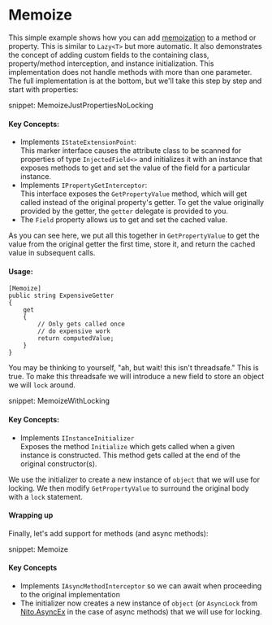 # Memoize

This simple example shows how you can add [memoization](https://en.wikipedia.org/wiki/Memoization) to a method or property.  This is similar to `Lazy<T>` but more automatic.  It also demonstrates the concept of adding custom fields to the containing class, property/method interception, and instance initialization.  This implementation does not handle methods with more than one parameter.  The full implementation is at the bottom, but we'll take this step by step and start with properties:

snippet: MemoizeJustPropertiesNoLocking

#### Key Concepts:

* Implements `IStateExtensionPoint`:  
  This marker interface causes the attribute class to be scanned for properties of type `InjectedField<>` and initializes it with an instance that exposes methods to get and set the value of the field for a particular instance.
* Implements `IPropertyGetInterceptor`:  
  This interface exposes the `GetPropertyValue` method, which will get called instead of the original property's getter.  To get the value originally provided by the getter, the `getter` delegate is provided to you.
* The `Field` property allows us to get and set the cached value.

As you can see here, we put all this together in `GetPropertyValue` to get the value from the original getter the first time, store it, and return the cached value in subsequent calls.

#### Usage:

```
[Memoize]
public string ExpensiveGetter
{
    get
    {
        // Only gets called once
        // do expensive work
        return computedValue;
    }
}
```

You may be thinking to yourself, "ah, but wait! this isn't threadsafe."  This is true.  To make this threadsafe we will introduce a new field to store an object we will `lock` around.

snippet: MemoizeWithLocking

#### Key Concepts:

* Implements `IInstanceInitializer`  
  Exposes the method `Initialize` which gets called when a given instance is constructed.  This method gets called at the end of the original constructor(s).

We use the initializer to create a new instance of `object` that we will use for locking.  We then modify `GetPropertyValue` to surround the original body with a `lock` statement.

#### Wrapping up

Finally, let's add support for methods (and async methods):

snippet: Memoize

#### Key Concepts
* Implements `IAsyncMethodInterceptor` so we can await when proceeding to the original implementation
* The initializer now creates a new instance of `object` (or `AsyncLock` from [Nito.AsyncEx](https://github.com/StephenCleary/AsyncEx) in the case of async methods) that we will use for locking.
